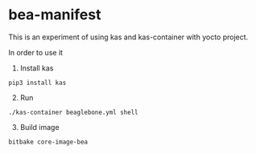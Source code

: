 # bea-manifest

This is an experiment of using kas and kas-container with yocto project. 

In order to use it

1. Install kas
```
pip3 install kas
```
2. Run
```
./kas-container beaglebone.yml shell
```

3. Build image
```
bitbake core-image-bea
```

